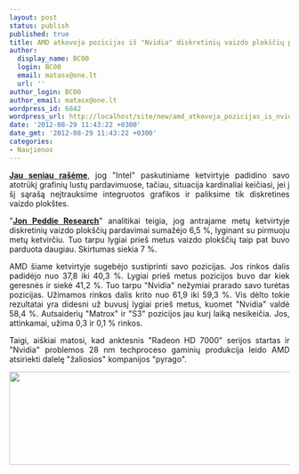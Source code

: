 ```yaml
---
layout: post
status: publish
published: true
title: AMD atkovoja pozicijas iš "Nvidia" diskretinių vaizdo plokščių pardavimuose
author:
  display_name: BC00
  login: BC00
  email: matasx@one.lt
  url: ''
author_login: BC00
author_email: matasx@one.lt
wordpress_id: 6842
wordpress_url: http://localhost/site/new/amd_atkovoja_pozicijas_is_nvidia_diskretiniu_vaizdo_ploksciu_pardavimuose/
date: '2012-08-29 11:43:22 +0300'
date_gmt: '2012-08-29 11:43:22 +0300'
categories:
- Naujienos
---
```

<p style="text-align: justify;">
	<a href="http://www.technews.lt/naujiena/n/a/grafikos_lustu_pardavimai_kopia_aukstyn.html"><strong>Jau seniau ra&scaron;ėme</strong></a>, jog &quot;Intel&quot; paskutiniame ketvirtyje padidino savo atotrūkį grafinių lustų pardavimuose, tačiau, situacija kardinaliai keičiasi, jei į &scaron;į sąra&scaron;ą neįtrauksime integruotos grafikos ir paliksime tik diskretines vaizdo plok&scaron;tes.</p>
<p style="text-align: justify;">
	&quot;<a href="http://jonpeddie.com/press-releases/details/graphics-add-in-board-shipments-seasonally-down-from-last-quarter/"><strong>Jon Peddie Research</strong></a>&quot; analitikai teigia, jog antrajame metų ketvirtyje diskretinių vaizdo plok&scaron;čių pardavimai sumažėjo 6,5 %, lyginant su pirmuoju metų ketvirčiu. Tuo tarpu lygiai prie&scaron; metus vaizdo plok&scaron;čių taip pat buvo parduota daugiau. Skirtumas siekia 7 %.</p>
<p style="text-align: justify;">
	AMD &scaron;iame ketvirtyje sugebėjo sustiprinti savo pozicijas. Jos rinkos dalis padidėjo nuo 37,8 iki 40,3 %. Lygiai prie&scaron; metus pozicijos buvo dar kiek geresnės ir siekė 41,2 %. Tuo tarpu &quot;Nvidia&quot; nežymiai prarado savo turėtas pozicijas. Užimamos rinkos dalis krito nuo 61,9 iki 59,3 %. Vis dėlto tokie rezultatai yra didesni už buvusį lygiai prie&scaron; metus, kuomet &quot;Nvidia&quot; valdė 58,4 %. Autsaiderių &quot;Matrox&quot; ir &quot;S3&quot; pozicijos jau kurį laiką nesikeičia. Jos, attinkamai, užima 0,3 ir 0,1 % rinkos.</p>
<p style="text-align: justify;">
	Taigi, ai&scaron;kiai matosi, kad anktesnis &quot;Radeon HD 7000&quot; serijos startas ir &quot;Nvidia&quot; problemos 28 nm techproceso gaminių produkcija leido AMD atsiriekti dalelę &quot;žaliosios&quot; kompanijos &quot;pyrago&quot;.</p>
<p style="text-align: justify;">
	<a href="http://technews.lt/userfiles/peddie_01.gif"><img alt="" src="http://technews.lt/userfiles/peddie_01.gif" style="width: 520px; height: 168px;" /></a></p>
